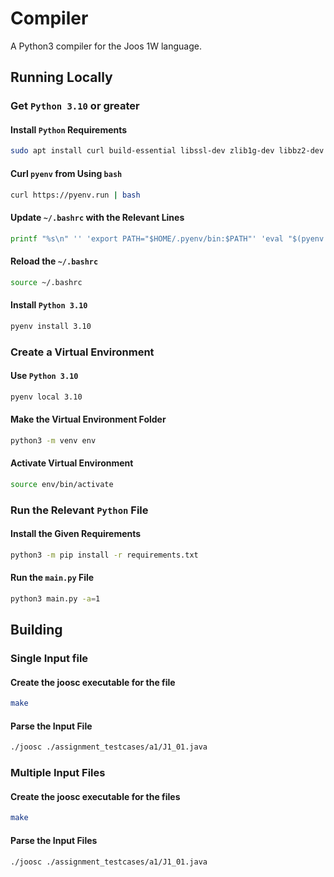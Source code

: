 # Compiler

A Python3 compiler for the Joos 1W language.

## Running Locally

### Get `Python 3.10` or greater

#### Install `Python` Requirements

```bash
sudo apt install curl build-essential libssl-dev zlib1g-dev libbz2-dev libreadline-dev libsqlite3-dev curl libncursesw5-dev xz-utils tk-dev libxml2-dev libxmlsec1-dev libffi-dev liblzma-dev
```

#### Curl `pyenv` from Using `bash`

```bash
curl https://pyenv.run | bash
```

#### Update `~/.bashrc` with the Relevant Lines

```bash
printf "%s\n" '' 'export PATH="$HOME/.pyenv/bin:$PATH"' 'eval "$(pyenv init -)"' 'eval "$(pyenv virtualenv-init -)"' >> ~/.bashrc
```

#### Reload the `~/.bashrc`

```bash
source ~/.bashrc
```

#### Install `Python 3.10`

```bash
pyenv install 3.10
```

### Create a Virtual Environment

#### Use `Python 3.10`

```bash
pyenv local 3.10
```

#### Make the Virtual Environment Folder

```bash
python3 -m venv env
```

#### Activate Virtual Environment

```bash
source env/bin/activate
```

### Run the Relevant `Python` File

#### Install the Given Requirements

```bash
python3 -m pip install -r requirements.txt
```

#### Run the `main.py` File

```bash
python3 main.py -a=1
```

## Building

### Single Input file

#### Create the joosc executable for the file

``` bash
make
```

#### Parse the Input File

``` bash
./joosc ./assignment_testcases/a1/J1_01.java
```

### Multiple Input Files

#### Create the joosc executable for the files

``` bash
make
```

#### Parse the Input Files

``` bash
./joosc ./assignment_testcases/a1/J1_01.java
```
